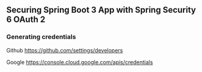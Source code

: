 ## Securing Spring Boot 3 App with Spring Security 6 OAuth 2 ##

### Generating credentials ###

Github https://github.com/settings/developers

Google https://console.cloud.google.com/apis/credentials
